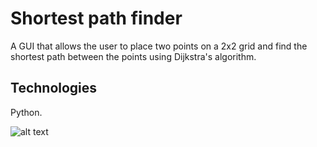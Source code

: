 # Shortest path finder
A GUI that allows the user to place two points on a 2x2 grid and find the shortest path between the points using Dijkstra's algorithm.

## Technologies
Python.

![alt text](https://github.com/sgmselli/Shortest-path-finder-GUI/assets/99349293/40c9555f-cb0c-4481-bab0-4cdd83b21e5c)
